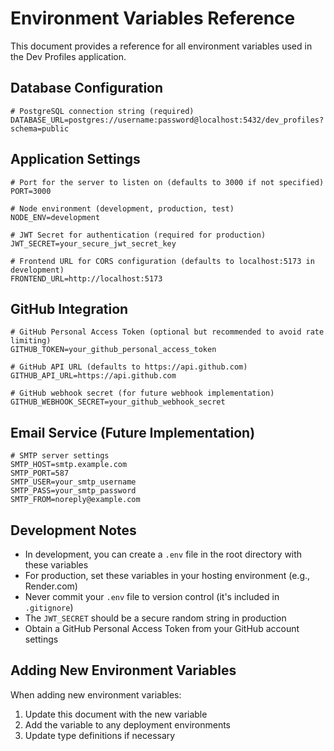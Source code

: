 # Environment Variables Reference

This document provides a reference for all environment variables used in the Dev Profiles application.

## Database Configuration

```
# PostgreSQL connection string (required)
DATABASE_URL=postgres://username:password@localhost:5432/dev_profiles?schema=public
```

## Application Settings

```
# Port for the server to listen on (defaults to 3000 if not specified)
PORT=3000

# Node environment (development, production, test)
NODE_ENV=development

# JWT Secret for authentication (required for production)
JWT_SECRET=your_secure_jwt_secret_key

# Frontend URL for CORS configuration (defaults to localhost:5173 in development)
FRONTEND_URL=http://localhost:5173
```

## GitHub Integration

```
# GitHub Personal Access Token (optional but recommended to avoid rate limiting)
GITHUB_TOKEN=your_github_personal_access_token

# GitHub API URL (defaults to https://api.github.com)
GITHUB_API_URL=https://api.github.com

# GitHub webhook secret (for future webhook implementation)
GITHUB_WEBHOOK_SECRET=your_github_webhook_secret
```

## Email Service (Future Implementation)

```
# SMTP server settings
SMTP_HOST=smtp.example.com
SMTP_PORT=587
SMTP_USER=your_smtp_username
SMTP_PASS=your_smtp_password
SMTP_FROM=noreply@example.com
```

## Development Notes

- In development, you can create a `.env` file in the root directory with these variables
- For production, set these variables in your hosting environment (e.g., Render.com)
- Never commit your `.env` file to version control (it's included in `.gitignore`)
- The `JWT_SECRET` should be a secure random string in production
- Obtain a GitHub Personal Access Token from your GitHub account settings

## Adding New Environment Variables

When adding new environment variables:

1. Update this document with the new variable
2. Add the variable to any deployment environments
3. Update type definitions if necessary 